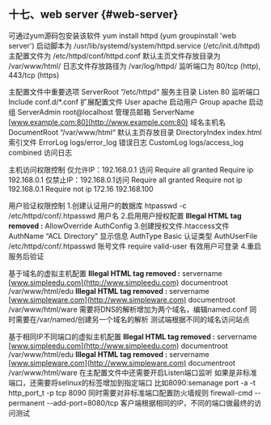 ## 十七、web server {#web-server}

可通过yum源码包安装该软件 yum install httpd (yum groupinstall &#039;web server&#039;) 启动脚本为 /usr/lib/systemd/system/httpd.service (/etc/init.d/httpd) 主配置文件为 /etc/httpd/conf/httpd.conf 默认主页文件存放目录为 /var/www/html/ 日志文件存放路径为 /var/log/httpd/ 监听端口为 80/tcp (http), 443/tcp (https)

主配置文件中重要选项 ServerRoot “/etc/httpd“ 服务主目录 Listen 80 监听端口 Include conf.d/*.conf 扩展配置文件 User apache 启动用户 Group apache 启动组 ServerAdmin root@localhost 管理员邮箱 ServerName [www.example.com:80](http://www.example.com:80) 域名主机名 DocumentRoot “/var/www/html“ 默认主页存放目录 DirectoryIndex index.html 索引文件 ErrorLog logs/error_log 错误日志 CustomLog logs/access_log combined 访问日志

主机访问权限控制 仅允许IP：192.168.0.1 访问 Require all granted Require ip 192.168.0.1 仅禁止IP：192.168.0.1访问 Require all granted Require not ip 192.168.0.1 Require not ip 172.16 192.168.100

用户验证权限控制 1.创建认证用户的数据库 htpasswd -c /etc/httpd/conf/.htpasswd 用户名 2.启用用户授权配置 **Illegal HTML tag removed :**
AllowOverride AuthConfig
3.创建授权文件.htaccess文件 AuthName “ACL Directory” 显示信息 AuthType Basic 认证类型 AuthUserFile /etc/httpd/conf/.htpasswd 账号文件 require valid-user 有效用户可登录 4.重启服务后验证

基于域名的虚拟主机配置 **Illegal HTML tag removed :**
servername [www.simpleedu.com](http://www.simpleedu.com)
documentroot /var/www/html/edu
**Illegal HTML tag removed :**
servername [www.simpleware.com](http://www.simpleware.com)
documentroot /var/www/html/ware
需要将DNS的解析增加为两个域名，编辑named.conf 同时需要在/var/named/创建另一个域名的解析 测试端根据不同的域名访问站点

基于相同IP不同端口的虚拟主机配置 **Illegal HTML tag removed :**
servername [www.simpleedu.com](http://www.simpleedu.com)
documentroot /var/www/html/edu
**Illegal HTML tag removed :**
servername [www.simpleware.com](http://www.simpleware.com)
documentroot /var/www/html/ware
在主配置文件中还需要开启Listen端口监听 如果是非标准端口，还需要将selinux的标签增加到指定端口 比如8090:semanage port -a -t http_port_t -p tcp 8090 同时需要对非标准端口配置防火墙规则 firewall-cmd --permanent --add-port=8080/tcp 客户端根据相同的IP，不同的端口做最终的访问测试